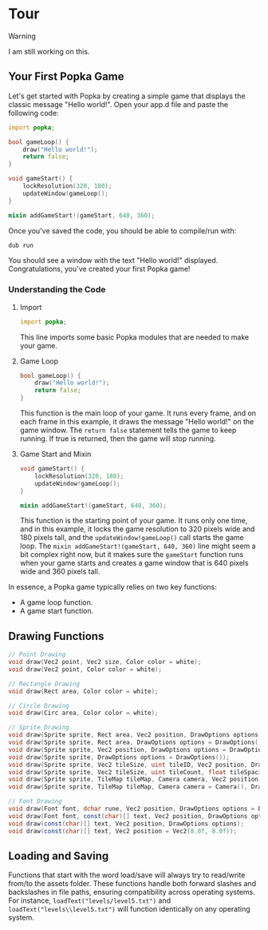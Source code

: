 # Tour

> [!WARNING]  
> I am still working on this.

## Your First Popka Game

Let's get started with Popka by creating a simple game that displays the classic message "Hello world!". Open your app.d file and paste the following code:

```d
import popka;

bool gameLoop() {
    draw("Hello world!");
    return false;
}

void gameStart() {
    lockResolution(320, 180);
    updateWindow!gameLoop();
}

mixin addGameStart!(gameStart, 640, 360);
```

Once you've saved the code, you should be able to compile/run with:

```bash
dub run
```

You should see a window with the text "Hello world!" displayed.
Congratulations, you've created your first Popka game!

### Understanding the Code

1. Import

    ```d
    import popka;
    ```

    This line imports some basic Popka modules that are needed to make your game.

2. Game Loop

    ```d
    bool gameLoop() {
        draw("Hello world!");
        return false;
    }
    ```

    This function is the main loop of your game. It runs every frame, and on each frame in this example, it draws the message "Hello world!" on the game window.
    The `return false` statement tells the game to keep running. If true is returned, then the game will stop running.

3. Game Start and Mixin

    ```d
    void gameStart() {
        lockResolution(320, 180);
        updateWindow!gameLoop();
    }

    mixin addGameStart!(gameStart, 640, 360);
    ```

    This function is the starting point of your game. It runs only one time, and in this example, it locks the game resolution to 320 pixels wide and 180 pixels tall, and the `updateWindow!gameLoop()` call starts the game loop.
    The `mixin addGameStart!(gameStart, 640, 360)` line might seem a bit complex right now, but it makes sure the `gameStart` function runs when your game starts and creates a game window that is 640 pixels wide and 360 pixels tall.

In essence, a Popka game typically relies on two key functions:

* A game loop function.
* A game start function.

## Drawing Functions

```d
// Point Drawing
void draw(Vec2 point, Vec2 size, Color color = white);
void draw(Vec2 point, Color color = white);

// Rectangle Drawing
void draw(Rect area, Color color = white);

// Circle Drawing
void draw(Circ area, Color color = white);

// Sprite Drawing
void draw(Sprite sprite, Rect area, Vec2 position, DrawOptions options = DrawOptions());
void draw(Sprite sprite, Rect area, DrawOptions options = DrawOptions());
void draw(Sprite sprite, Vec2 position, DrawOptions options = DrawOptions());
void draw(Sprite sprite, DrawOptions options = DrawOptions());
void draw(Sprite sprite, Vec2 tileSize, uint tileID, Vec2 position, DrawOptions options = DrawOptions());
void draw(Sprite sprite, Vec2 tileSize, uint tileCount, float tileSpacing, Vec2 position, DrawOptions options = DrawOptions());
void draw(Sprite sprite, TileMap tileMap, Camera camera, Vec2 position, DrawOptions options = DrawOptions());
void draw(Sprite sprite, TileMap tileMap, Camera camera = Camera(), DrawOptions options = DrawOptions());

// Font Drawing
void draw(Font font, dchar rune, Vec2 position, DrawOptions options = DrawOptions());
void draw(Font font, const(char)[] text, Vec2 position, DrawOptions options = DrawOptions());
void draw(const(char)[] text, Vec2 position, DrawOptions options);
void draw(const(char)[] text, Vec2 position = Vec2(8.0f, 8.0f));
```

## Loading and Saving

Functions that start with the word load/save will always try to read/write from/to the assets folder.
These functions handle both forward slashes and backslashes in file paths, ensuring compatibility across operating systems.
For instance, `loadText("levels/level5.txt")` and `loadText("levels\\level5.txt")` will function identically on any operating system.
